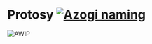 
# Protosy [![Azogi naming](https://img.shields.io/badge/naming-Azogi-blue.svg)](https://github.com/esphas/azogi)

![AWIP](https://unpkg.com/vvwip/AWIP.svg)
